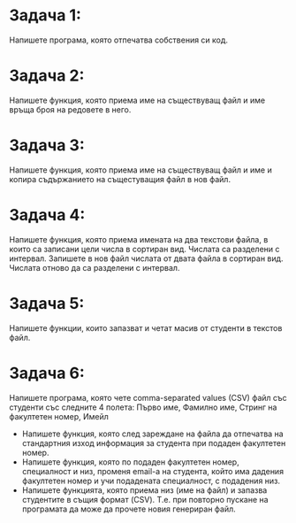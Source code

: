 # Задача 1: 
Напишете програма, която отпечатва собствения си код.

# Задача 2: 
Напишете функция, която приема име на съществуващ файл и име връща броя на редовете в него.

# Задача 3: 
Напишете функция, която приема име на съществуващ файл и име и копира съдържанието на същестуващия файл в нов файл.

# Задача 4: 
Напишете функция, която приема имената на два текстови файла, в които са записани цели числа в сортиран вид. Числата са разделени с интервал. Запишете в нов файл числата от двата файла в сортиран вид. Числата отново да са разделени с интервал.

# Задача 5: 
Напишете функции, които запазват и четат масив от студенти в текстов файл.

# Задача 6: 
Напишете програма, която чете comma-separated values (CSV) файл със студенти със следните 4 полета: Първо име, Фамилно име, Стринг на факултетен номер, Имейл

* Напишете функция, която след зареждане на файла да отпечатва на стандартния изход информация за студента при подаден факултетен номер.
* Напишете функция, която по подаден факултетен номер, специалност и низ, променя email-a на студента, който има дадения факултетен номер и учи подадената специалност, с подадения низ.
* Напишете функцията, която приема низ (име на файл) и запазва студентите в същия формат (CSV). Т.е. при повторно пускане на програмата да може да прочете новия генериран файл.
